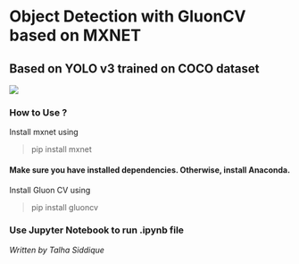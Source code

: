 # Object Detection with GluonCV based on MXNET
## Based on YOLO v3 trained on COCO dataset

![](https://i.imgur.com/tDDNCJO.png)


### How to Use ?

Install mxnet using 
> pip install mxnet
#### Make sure you have installed dependencies. Otherwise, install Anaconda.

Install Gluon CV using 
> pip install gluoncv

### Use Jupyter Notebook to run .ipynb file

*Written by Talha Siddique*
  




